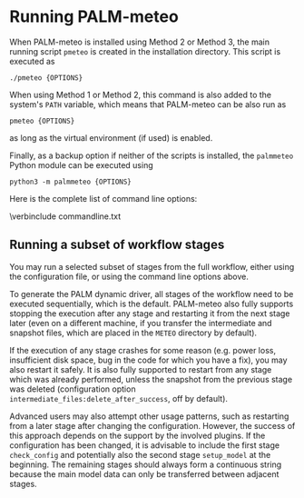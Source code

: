 # Running PALM-meteo

When PALM-meteo is installed using Method 2 or Method 3, the main running
script `pmeteo` is created in the installation directory. This script is
executed as

    ./pmeteo {OPTIONS}

When using Method 1 or Method 2, this command is also added to the system's
`PATH` variable, which means that PALM-meteo can be also run as

    pmeteo {OPTIONS}

as long as the virtual environment (if used) is enabled.

Finally, as a backup option if neither of the scripts is installed, the
`palmmeteo` Python module can be executed using

    python3 -m palmmeteo {OPTIONS}

Here is the complete list of command line options:

\verbinclude commandline.txt

## Running a subset of workflow stages

You may run a selected subset of stages from the full workflow, either using
the configuration file, or using the command line options above.

To generate the PALM dynamic driver, all stages of the workflow need to be
executed sequentially, which is the default. PALM-meteo also fully supports
stopping the execution after any stage and restarting it from the next stage
later (even on a different machine, if you transfer the intermediate and
snapshot files, which are placed in the `METEO` directory by default).

If the execution of any stage crashes for some reason (e.g. power loss,
insufficient disk space, bug in the code for which you have a fix), you may
also restart it safely. It is also fully supported to restart from any stage
which was already performed, unless the snapshot from the previous stage was
deleted (configuration option `intermediate_files:delete_after_success`, off by
default).

Advanced users may also attempt other usage patterns, such as restarting from
a later stage after changing the configuration. However, the success of this
approach depends on the support by the involved plugins. If the configuration
has been changed, it is advisable to include the first stage `check_config` and
potentially also the second stage `setup_model` at the beginning. The remaining
stages should always form a continuous string because the main model data can
only be transferred between adjacent stages.
